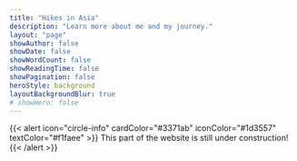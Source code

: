 ```yaml
---
title: "Hikes in Asia"
description: "Learn more about me and my journey."
layout: "page"
showAuthor: false
showDate: false
showWordCount: false
showReadingTime: false
showPagination: false
heroStyle: background
layoutBackgroundBlur: true
# showHero: false
---
```



{{< alert icon="circle-info" cardColor="#3371ab" iconColor="#1d3557" textColor="#f1faee" >}}
This part of the website is still under construction!
{{< /alert >}}